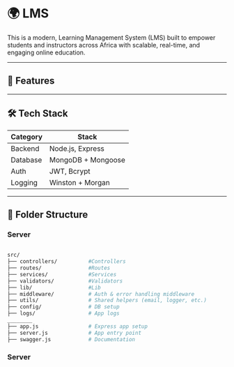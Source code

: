 # 🌍 LMS

This is a modern, Learning Management System (LMS) built to empower students and instructors across Africa with scalable, real-time, and engaging online education.

---

## 🚀 Features

---

## 🛠 Tech Stack

| Category | Stack              |
| -------- | ------------------ |
| Backend  | Node.js, Express   |
| Database | MongoDB + Mongoose |
| Auth     | JWT, Bcrypt        |
| Logging  | Winston + Morgan   |

---

## 📁 Folder Structure

### Server

```bash

src/
├── controllers/          #Controllers
├── routes/               #Routes
├── services/             #Services
├── validators/           #Validators
├── lib/                  #Lib
├── middleware/           # Auth & error handling middleware
├── utils/                # Shared helpers (email, logger, etc.)
├── config/               # DB setup
├── logs/                 # App logs
________
├── app.js                # Express app setup
├── server.js             # App entry point
├── swagger.js            # Documentation


```

### Server
